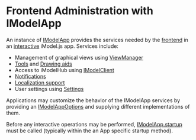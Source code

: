 # Frontend Administration with IModelApp

An instance of [IModelApp]($frontend) provides the services needed by the [frontend](../../learning/App.md#app-frontend) in an [interactive](../WriteAnInteractiveApp.md) iModel.js app. Services include:

- Management of graphical views using [ViewManager](./Views.md)
- [Tools](./Tools.md) and [Drawing aids](./DrawingAids.md)
- Access to iModelHub using [IModelClient]($imodelhub-client)
- [Notifications]($frontend:Notifications)
- [Localization support](./Localization.md)
- User settings using [Settings](./Settings.md)

Applications may customize the behavior of the IModelApp services by providing an [IModelAppOptions]($frontend) and supplying different implementations of them.

Before any interactive operations may be performed, [IModelApp.startup]($frontend) must be called (typically within the an App specific startup method).
